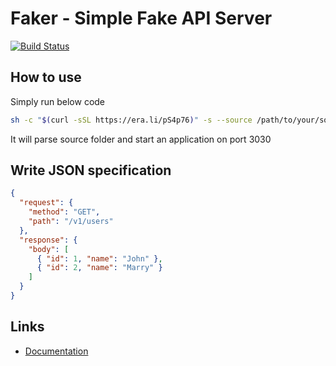 # Faker - Simple Fake API Server
[![Build Status](https://travis-ci.org/dotronglong/faker.svg?branch=master)](https://travis-ci.org/dotronglong/faker)

## How to use

Simply run below code

```bash
sh -c "$(curl -sSL https://era.li/pS4p76)" -s --source /path/to/your/source
```

It will parse source folder and start an application on port 3030

## Write JSON specification

```json
{
  "request": {
    "method": "GET",
    "path": "/v1/users"
  },
  "response": {
    "body": [
      { "id": 1, "name": "John" },
      { "id": 2, "name": "Marry" }
    ]
  }
}
```

## Links

* [Documentation](https://github.com/dotronglong/faker/wiki)
